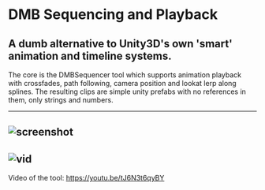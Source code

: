 # DMB Sequencing and Playback
A dumb alternative to Unity3D's own 'smart' animation and timeline systems.
----
The core is the DMBSequencer tool which supports animation playback with crossfades, path following, camera position and lookat lerp along splines. The resulting clips are simple unity prefabs with no references in them, only strings and numbers.

----
![screenshot](https://i.imgur.com/sHUU5de.png)
----
![vid](https://i.imgur.com/Ft3AgNi.gif)
----
Video of the tool: https://youtu.be/tJ6N3t6qyBY
